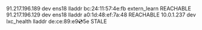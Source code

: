 91.217.196.189 dev ens18 lladdr bc:24:11:57:4e:fb extern_learn REACHABLE 
91.217.196.129 dev ens18 lladdr a0:1d:48:ef:7a:48 REACHABLE 
10.0.1.237 dev lxc_health lladdr de:ce:89:e9:cd:5e STALE 

